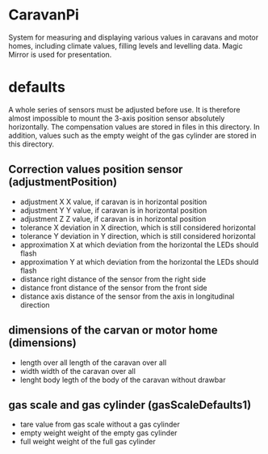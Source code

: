# CaravanPi
System for measuring and displaying various values in caravans and motor homes, including climate values, filling levels and levelling data. Magic Mirror is used for presentation.

# defaults

A whole series of sensors must be adjusted before use. It is therefore almost impossible to mount the 3-axis position sensor absolutely horizontally. The compensation values are stored in files in this directory. In addition, values such as the empty weight of the gas cylinder are stored in this directory.

## Correction values position sensor (adjustmentPosition)

- adjustment X
  X value, if caravan is in horizontal position
- adjustment Y
  Y value, if caravan is in horizontal position
- adjustment Z
  Z value, if caravan is in horizontal position
- tolerance X
  deviation in X direction, which is still considered horizontal 
- tolerance Y
  deviation in Y direction, which is still considered horizontal
- approximation X
  at which deviation from the horizontal the LEDs should flash
- approximation Y
  at which deviation from the horizontal the LEDs should flash
- distance right
  distance of the sensor from the right side
- distance front
  distance of the sensor from the front side
- distance axis
  distance of the sensor from the axis in longitudinal direction

## dimensions of the carvan or motor home (dimensions)

- length over all
  length of the caravan over all 
- width
   width of the caravan over all
- lenght body
  legth of the body of the caravan without drawbar
  
## gas scale and gas cylinder (gasScaleDefaults1)

- tare
  value from gas scale without a gas cylinder 
- empty weight
  weight of the empty gas cylinder
- full weight
  weight of the full gas cylinder
